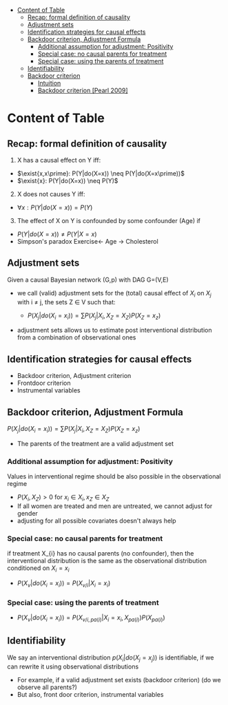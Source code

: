 - [Content of Table](#content-of-table)
  - [Recap: formal definition of causality](#recap-formal-definition-of-causality)
  - [Adjustment sets](#adjustment-sets)
  - [Identification strategies for causal effects](#identification-strategies-for-causal-effects)
  - [Backdoor criterion, Adjustment Formula](#backdoor-criterion-adjustment-formula)
    - [Additional assumption for adjustment: Positivity](#additional-assumption-for-adjustment-positivity)
    - [Special case: no causal parents for treatment](#special-case-no-causal-parents-for-treatment)
    - [Special case: using the parents of treatment](#special-case-using-the-parents-of-treatment)
  - [Identifiability](#identifiability)
  - [Backdoor criterion](#backdoor-criterion)
    - [Intuition](#intuition)
    - [Backdoor criterion \[Pearl 2009\]](#backdoor-criterion-pearl-2009)




# Content of Table
## Recap: formal definition of causality
1. X has a causal effect on Y iff:
- $\exist{x,x\prime}: P(Y|do(X=x)) \neq P(Y|do(X=x\prime))$
- $\exist{x}: P(Y|do(X=x)) \neq P(Y)$

2. X does not causes Y iff:
- $\forall{x}: P(Y|do(X=x)) = P(Y)$

3. The effect of X on Y is confounded by some confounder (Age) if 
- $P(Y|do(X=x)) \neq P(Y|X=x)$
- Simpson's paradox Exercise<- Age -> Cholesterol

## Adjustment sets
Given a causal Bayesian network (G,p) with DAG G=(V,E)
- we call (valid) adjustment sets for the (total) causal effect of $X_i$ on $X_j$ with i $\neq$ j, the sets Z $\in$ V such that:
  - $P(X_{j}|do(X_{i} = x_{i})) = \sum{P(X_{j}|X_{i},X_{Z}= X_{Z})P(X_{Z}=x_{z})}$

-  adjustment sets allows us to estimate post interventional distribution from a combination of observational ones
  
## Identification strategies for causal effects
- Backdoor criterion, Adjustment criterion
- Frontdoor criterion
- Instrumental variables 


## Backdoor criterion, Adjustment Formula
$P(X_{j}|do(X_{i} = x_{i})) = \sum{P(X_{j}|X_{i},X_{Z}= X_{Z})P(X_{Z}=x_{z})}$

- The parents of the treatment are a valid adjustment set

### Additional assumption for adjustment: Positivity
Values in interventional regime should be also possible in the observational regime
- $P(X_{i}, X_{Z}) \gt 0$ for $x_{i} \in X_{i}, x_{Z} \in X_{Z}$
- If all women are treated and men are untreated, we cannot adjust for gender
- adjusting for all possible covariates doesn't always help

### Special case: no causal parents for treatment
if treatment X_{i} has no causal parents (no confounder), then the interventional distribution is the same as the observational distribution conditioned on $X_{i} = x_{i}$

- $P(X_{v}| do(X_{i} = x_{i})) = P(X_{v/i}| X_{i} = x_{i})$

### Special case: using the parents of treatment
- $P(X_{v}| do(X_{i} = x_{i})) = P(X_{v/i, pa(i)}| X_{i} = x_{i}, X_{pa(i)})P(X_{pa(i)})$

## Identifiability
We say an interventional distribution $p(X_{i}|do(X_{j}=x_{j}))$ is identifiable, if we can rewrite it using observational distributions

- For example, if a valid adjustment set exists (backdoor criterion) (do we observe all parents?)
- But also, front door criterion, instrumental variables

